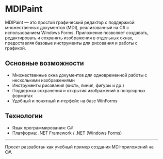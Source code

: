 # MDIPaint

MDIPaint — это простой графический редактор с поддержкой множественных документов (MDI), реализованный на C# с использованием Windows Forms. Приложение позволяет создавать, редактировать и сохранять изображения в отдельных окнах, предоставляя базовые инструменты для рисования и работы с графикой.

## Основные возможности
- Множественные окна документов для одновременной работы с несколькими изображениями
- Инструменты рисования (кисть, линия, фигуры и др.)
- Поддержка сохранения и открытия изображений в популярных форматах
- Удобный и понятный интерфейс на базе WinForms

## Технологии
- Язык программирования: C#
- Платформа: .NET Framework / .NET (Windows Forms)

---

Проект разработан как учебный пример создания MDI-приложений на C#.
